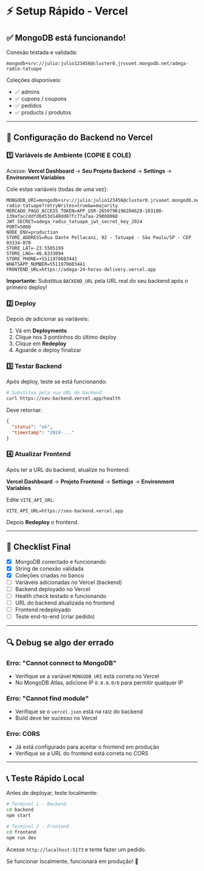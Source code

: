 # ⚡ Setup Rápido - Vercel

## ✅ MongoDB está funcionando!

Conexão testada e validada:
```
mongodb+srv://julio:julio123456@cluster0.jrvuoet.mongodb.net/adega-radio-tatuape
```

Coleções disponíveis:
- ✅ admins
- ✅ cupons / coupons
- ✅ pedidos
- ✅ products / produtos

---

## 🚀 Configuração do Backend no Vercel

### 1️⃣ Variáveis de Ambiente (COPIE E COLE)

Acesse: **Vercel Dashboard** → **Seu Projeto Backend** → **Settings** → **Environment Variables**

Cole estas variáveis (todas de uma vez):

```env
MONGODB_URI=mongodb+srv://julio:julio123456@cluster0.jrvuoet.mongodb.net/adega-radio-tatuape?retryWrites=true&w=majority
MERCADO_PAGO_ACCESS_TOKEN=APP_USR-2659796196204628-103100-139afaccddfdbd53d140dd87fc7fa7aa-29008060
JWT_SECRET=adega_radio_tatuape_jwt_secret_key_2024
PORT=5000
NODE_ENV=production
STORE_ADDRESS=Rua Dante Pellacani, 92 - Tatuapé - São Paulo/SP - CEP 03334-070
STORE_LAT=-23.5505199
STORE_LNG=-46.6333094
STORE_PHONE=+5511970603441
WHATSAPP_NUMBER=5511970603441
FRONTEND_URL=https://adega-24-horas-delivery.vercel.app
```

**Importante:** Substitua `BACKEND_URL` pela URL real do seu backend após o primeiro deploy!

### 2️⃣ Deploy

Depois de adicionar as variáveis:
1. Vá em **Deployments**
2. Clique nos 3 pontinhos do último deploy
3. Clique em **Redeploy**
4. Aguarde o deploy finalizar

### 3️⃣ Testar Backend

Após deploy, teste se está funcionando:

```bash
# Substitua pela sua URL do backend
curl https://seu-backend.vercel.app/health
```

Deve retornar:
```json
{
  "status": "ok",
  "timestamp": "2024-..."
}
```

### 4️⃣ Atualizar Frontend

Após ter a URL do backend, atualize no frontend:

**Vercel Dashboard** → **Projeto Frontend** → **Settings** → **Environment Variables**

Edite `VITE_API_URL`:
```
VITE_API_URL=https://seu-backend.vercel.app
```

Depois **Redeploy** o frontend.

---

## 🎯 Checklist Final

- [x] MongoDB conectado e funcionando
- [x] String de conexão validada
- [x] Coleções criadas no banco
- [ ] Variáveis adicionadas no Vercel (backend)
- [ ] Backend deployado no Vercel
- [ ] Health check testado e funcionando
- [ ] URL do backend atualizada no frontend
- [ ] Frontend redeployado
- [ ] Teste end-to-end (criar pedido)

---

## 🔍 Debug se algo der errado

### Erro: "Cannot connect to MongoDB"
- Verifique se a variável `MONGODB_URI` está correta no Vercel
- No MongoDB Atlas, adicione IP `0.0.0.0/0` para permitir qualquer IP

### Erro: "Cannot find module"
- Verifique se o `vercel.json` está na raiz do backend
- Build deve ter sucesso no Vercel

### Erro: CORS
- Já está configurado para aceitar o frontend em produção
- Verifique se a URL do frontend está correta no CORS

---

## 📞 Teste Rápido Local

Antes de deployar, teste localmente:

```bash
# Terminal 1 - Backend
cd backend
npm start

# Terminal 2 - Frontend  
cd frontend
npm run dev
```

Acesse `http://localhost:5173` e tente fazer um pedido.

Se funcionar localmente, funcionará em produção! 🚀
